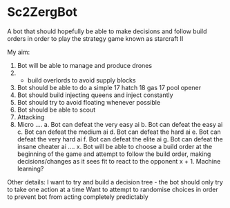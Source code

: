# Sc2ZergBot
A bot that should hopefully be able to make decisions and follow build orders in order to play the strategy game known as starcraft II

My aim:
  1. Bot will be able to manage and produce drones
  2. + build overlords to avoid supply blocks
  3. Bot should be able to do a simple 17 hatch 18 gas 17 pool opener
  4. Bot should build injecting queens and inject constantly
  5. Bot should try to avoid floating whenever possible
  6. Bot should be able to scout
  7. Attacking
  8. Micro
  ....
  a. Bot can defeat the very easy ai
  b. Bot can defeat the easy ai
  c. Bot can defeat the medium ai
  d. Bot can defeat the hard ai
  e. Bot can defeat the very hard ai
  f. Bot can defeat the elite ai
  g. Bot can defeat the insane cheater ai
  ....
  x. Bot will be able to choose a build order at the beginning of the game and attempt to follow the build order, making decisions/changes as it sees fit to react to the opponent
  x + 1. Machine learning?

Other details:
  I want to try and build a decision tree - the bot should only try to take one action at a time
  Want to attempt to randomise choices in order to prevent bot from acting completely predictably
